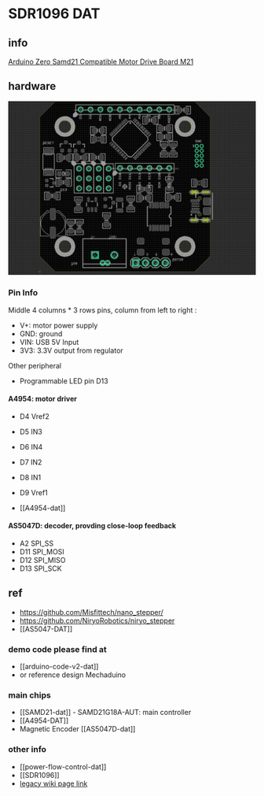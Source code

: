 
# SDR1096 DAT


## info 

[Arduino Zero Samd21 Compatible Motor Drive Board M21](https://www.electrodragon.com/product/arduino-zero-samd21-compatible-motor-drive-board/)


## hardware 

![](48-28-16-17-04-2023.png)

### Pin Info 

Middle 4 columns * 3 rows pins, column from left to right : 

- V+: motor power supply 
- GND: ground 
- VIN: USB 5V Input 
- 3V3: 3.3V output from regulator

Other peripheral 
- Programmable LED pin D13 


#### A4954: motor driver
- D4 Vref2
- D5 IN3
- D6 IN4
- D7 IN2
- D8 IN1
- D9 Vref1

- [[A4954-dat]]

#### AS5047D: decoder, provding close-loop feedback
- A2 SPI_SS
- D11 SPI_MOSI
- D12 SPI_MISO
- D13 SPI_SCK



## ref 
- https://github.com/Misfittech/nano_stepper/
- https://github.com/NiryoRobotics/niryo_stepper
- [[AS5047-DAT]]

### demo code please find at 
- [[arduino-code-v2-dat]]
- or reference design Mechaduino



### main chips 
- [[SAMD21-dat]] - SAMD21G18A-AUT: main controller 
- [[A4954-DAT]]
- Magnetic Encoder [[AS5047D-dat]]


### other info 
- [[power-flow-control-dat]]
- [[SDR1096]]
- [legacy wiki page link](https://w.electrodragon.com/w/SDR1096_Motor_Drive_Board)


